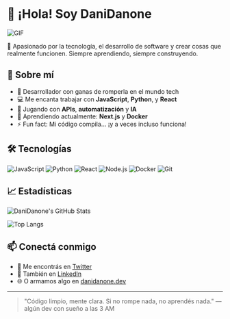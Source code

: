 # 👋 ¡Hola! Soy DaniDanone

![GIF]("https://tenor.com/search/trollface-stickers")

🎯 Apasionado por la tecnología, el desarrollo de software y crear cosas que realmente funcionen. Siempre aprendiendo, siempre construyendo.

## 🚀 Sobre mí

- 🧠 Desarrollador con ganas de romperla en el mundo tech  
- 💻 Me encanta trabajar con **JavaScript**, **Python**, y **React**  
- 🔧 Jugando con **APIs**, **automatización** y **IA**  
- 🌱 Aprendiendo actualmente: **Next.js** y **Docker**  
- ⚡ Fun fact: Mi código compila... ¡y a veces incluso funciona!

## 🛠️ Tecnologías

![JavaScript](https://img.shields.io/badge/JavaScript-F7DF1E?style=flat&logo=javascript&logoColor=black)
![Python](https://img.shields.io/badge/Python-3776AB?style=flat&logo=python&logoColor=white)
![React](https://img.shields.io/badge/React-20232A?style=flat&logo=react&logoColor=61DAFB)
![Node.js](https://img.shields.io/badge/Node.js-339933?style=flat&logo=nodedotjs&logoColor=white)
![Docker](https://img.shields.io/badge/Docker-2496ED?style=flat&logo=docker&logoColor=white)
![Git](https://img.shields.io/badge/Git-F05032?style=flat&logo=git&logoColor=white)

## 📈 Estadísticas

![DaniDanone's GitHub Stats](https://github-readme-stats.vercel.app/api?username=danidanone&show_icons=true&theme=radical)

![Top Langs](https://github-readme-stats.vercel.app/api/top-langs/?username=danidanone&layout=compact&theme=radical)

## 📫 Conectá conmigo

- 💬 Me encontrás en [Twitter](https://twitter.com/danidanone)
- 💼 También en [LinkedIn](https://www.linkedin.com/in/danidanone)
- 🌐 O armamos algo en [danidanone.dev](https://danidanone.dev)

---

> "Código limpio, mente clara. Si no rompe nada, no aprendés nada." — algún dev con sueño a las 3 AM
